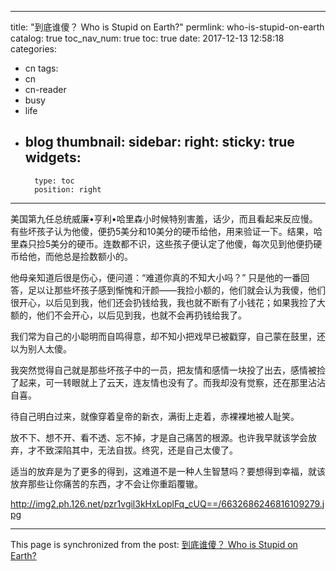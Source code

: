 
---
title: "到底谁傻？ Who is Stupid on Earth?"
permlink: who-is-stupid-on-earth
catalog: true
toc_nav_num: true
toc: true
date: 2017-12-13 12:58:18
categories:
- cn
tags:
- cn
- cn-reader
- busy
- life
- blog
thumbnail: 
sidebar:
    right:
        sticky: true
widgets:
    -
        type: toc
        position: right
---


美国第九任总统威廉•亨利•哈里森小时候特别害羞，话少，而且看起来反应慢。有些坏孩子认为他傻，便扔5美分和10美分的硬币给他，用来验证一下。结果，哈里森只捡5美分的硬币。连数都不识，这些孩子便认定了他傻，每次见到他便扔硬币给他，而他总是捡数额小的。

他母亲知道后很是伤心，便问道：“难道你真的不知大小吗？” 只是他的一番回答，足以让那些坏孩子感到惭愧和汗颜——我捡小额的，他们就会认为我傻，他们很开心，以后见到我，他们还会扔钱给我，我也就不断有了小钱花；如果我捡了大额的，他们不会开心，以后见到我，也就不会再扔钱给我了。

我们常为自己的小聪明而自鸣得意，却不知小把戏早已被戳穿，自己蒙在鼓里，还以为别人太傻。

我突然觉得自己就是那些坏孩子中的一员，把友情和感情一块投了出去，感情被捡了起来，可一转眼就上了云天，连友情也没有了。而我却没有觉察，还在那里沾沾自喜。

待自己明白过来，就像穿着皇帝的新衣，满街上走着，赤裸裸地被人耻笑。

放不下、想不开、看不透、忘不掉，才是自己痛苦的根源。也许我早就该学会放弃，才不致深陷其中，无法自拔。终究，还是自己太傻了。

适当的放弃是为了更多的得到，这难道不是一种人生智慧吗？要想得到幸福，就该放弃那些让你痛苦的东西，才不会让你重蹈覆辙。

http://img2.ph.126.net/pzr1vgil3kHxLoplFq_cUQ==/6632686246816109279.jpg

- - -

This page is synchronized from the post: [到底谁傻？ Who is Stupid on Earth?](https://steemit.com/@bring/who-is-stupid-on-earth)
